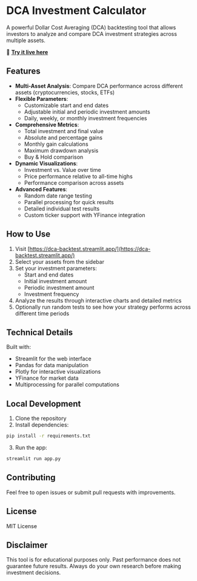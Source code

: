 # DCA Investment Calculator

A powerful Dollar Cost Averaging (DCA) backtesting tool that allows investors to analyze and compare DCA investment strategies across multiple assets.

🔗 **[Try it live here](https://dca-backtest.streamlit.app/)**

## Features

- **Multi-Asset Analysis**: Compare DCA performance across different assets (cryptocurrencies, stocks, ETFs)
- **Flexible Parameters**:
  - Customizable start and end dates
  - Adjustable initial and periodic investment amounts
  - Daily, weekly, or monthly investment frequencies
- **Comprehensive Metrics**:
  - Total investment and final value
  - Absolute and percentage gains
  - Monthly gain calculations
  - Maximum drawdown analysis
  - Buy & Hold comparison
- **Dynamic Visualizations**:
  - Investment vs. Value over time
  - Price performance relative to all-time highs
  - Performance comparison across assets
- **Advanced Features**:
  - Random date range testing
  - Parallel processing for quick results
  - Detailed individual test results
  - Custom ticker support with YFinance integration

## How to Use

1. Visit [https://dca-backtest.streamlit.app/](https://dca-backtest.streamlit.app/)
2. Select your assets from the sidebar
3. Set your investment parameters:
   - Start and end dates
   - Initial investment amount
   - Periodic investment amount
   - Investment frequency
4. Analyze the results through interactive charts and detailed metrics
5. Optionally run random tests to see how your strategy performs across different time periods

## Technical Details

Built with:
- Streamlit for the web interface
- Pandas for data manipulation
- Plotly for interactive visualizations
- YFinance for market data
- Multiprocessing for parallel computations

## Local Development

1. Clone the repository
2. Install dependencies:
```bash
pip install -r requirements.txt
```
3. Run the app:
```bash
streamlit run app.py
```

## Contributing

Feel free to open issues or submit pull requests with improvements.

## License

MIT License

## Disclaimer

This tool is for educational purposes only. Past performance does not guarantee future results. Always do your own research before making investment decisions.
